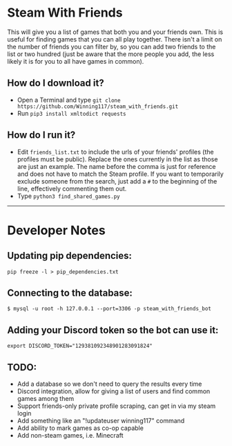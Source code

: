 # Steam With Friends

This will give you a list of games that both you and your friends own. This is useful for finding games that you can all play together. There isn't a limit on the number of friends you can filter by, so you can add two friends to the list or two hundred (just be aware that the more people you add, the less likely it is for you to all have games in common).

## How do I download it?

- Open a Terminal and type `git clone https://github.com/Winning117/steam_with_friends.git`
- Run `pip3 install xmltodict requests`

## How do I run it?

- Edit `friends_list.txt` to include the urls of your friends' profiles (the profiles must be public). Replace the ones currently in the list as those are just an example. The name before the comma is just for reference and does not have to match the Steam profile. If you want to temporarily exclude someone from the search, just add a `#` to the beginning of the line, effectively commenting them out.
- Type `python3 find_shared_games.py`

---

# Developer Notes

## Updating pip dependencies:
```
pip freeze -l > pip_dependencies.txt
```

## Connecting to the database:
```
$ mysql -u root -h 127.0.0.1 --port=3306 -p steam_with_friends_bot
```

## Adding your Discord token so the bot can use it:
```
export DISCORD_TOKEN="129381092348901283091824"
```

## TODO:
- Add a database so we don't need to query the results every time
- Discord integration, allow for giving a list of users and find common games among them
- Support friends-only private profile scraping, can get in via my steam login
- Add something like an "!updateuser winning117" command
- Add ability to mark games as co-op capable
- Add non-steam games, i.e. Minecraft
